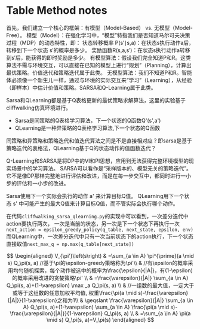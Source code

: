 # Table Method notes

首先，我们建立一个核心的框架：有模型（Model-Based） vs. 无模型（Model-Free）。
模型（Model）：在强化学习中，“模型”特指我们是否知道马尔可夫决策过程（MDP）的动态特性，即：
状态转移概率 P(s′∣s,a)：在状态s执行动作a后，转移到下一个状态 s′的概率是多少。
奖励函数R(s,a,s′)：在状态s执行动作a转移到s′后，能获得的即时奖励是多少。
有模型算法：假设我们完全知道P和R。这类算法不需与环境交互，可以直接在已知的模型上进行“规划”（Planning），计算出最优策略。价值迭代和策略迭代属于此类。
无模型算法：我们不知道P和R。智能体必须像一个新生儿一样，通过与环境的实际交互来“学习”（Learning），从经验（即样本）中估计价值和策略。SARSA和Q-Learning属于此类。

Sarsa和QLearning都是基于Q表格更新的最优策略求解算法，这里的实验基于cliffwalking仿真环境进行。
- Sarsa是同策略的Q表格学习算法，下一个状态的Q函数Q'(s',a')
- QLearning是一种异策略的Q表格学习算法,下一个状态的Q函数

同策略和异策略和策略迭代和值迭代算法之间是不是直接相对应？即sarsa是基于策略迭代的表格法，QLearning基于Q的状态动作的值函数迭代？

Q-Learning和SARSA是将DP中的VI和PI思想，应用到无法获得完整环境模型的现实场景中的学习算法。
SARSA可以看作是“采样版本的、模型无关的策略迭代”。 它不是像DP那样完整地进行评估和改进，而是在每一步交互中，都同时进行一小步的评估和一小步的改进。

Sarsa使用下一个实际会执行的动作 a' 来计算目标Q值。
QLearning用下一个状态 s' 中可能产生的最大Q值来计算目标Q值，而不管实际会执行哪个动作。

在代码`cliffwalking_sarsa_qlearning.py`的实现中可以看到，一次差分迭代中action要执行两次，
一次是当前的状态，另一次是下一个状态下再执行一次`next_action = epsilon_greedy_policy(q_table, next_state, epsilon, env)`
而QLearning中，一次差分迭代中只有一次当前状态下的action执行，下一个状态直接取值`next_max_q = np.max(q_table[next_state])`

$$
\begin{aligned}
V_{\pi'}\left(s\right) & =\sum_{a \in A} \pi^{\prime}(a \mid s) Q_\pi(s, a) //基于\pi的\epsilon-greedy策略称为\pi'\\
& //有\epsilon的概率采用均匀随机探索，每个动作被选中的概率为\frac{\epsilon}{|A|}，有(1-\epsilon)的概率采用改进的贪婪策略\pi' \\
& =\frac{\varepsilon}{|A|} \sum_{a \in A} Q_\pi(s, a)+(1-\varepsilon) \max _a Q_\pi(s, a)  \\
& //一组数的最大值，一定大于或等于这组数的任意加权平均值, 权重\frac{\pi(a \mid s)-\frac{\varepsilon}{|A|}}{1-\varepsilon}之和为1\\
& \geqslant \frac{\varepsilon}{|A|} \sum_{a \in A} Q_\pi(s, a)+(1-\varepsilon) \sum_{a \in A} \frac{\pi(a \mid s)-\frac{\varepsilon}{|A|}}{1-\varepsilon} Q_\pi(s, a) \\
& =\sum_{a \in A} \pi(a \mid s) Q_\pi(s, a)=V_\pi(s)
\end{aligned}
$$